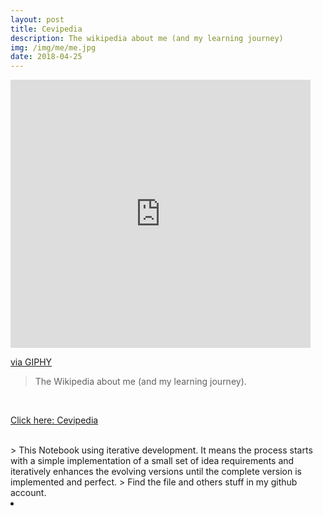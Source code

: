 ```yaml
---
layout: post
title: Cevipedia
description: The wikipedia about me (and my learning journey)
img: /img/me/me.jpg
date: 2018-04-25
---
```




<iframe src="https://giphy.com/embed/VStxBrCyssRPO" width="480" height="429" frameBorder="0" class="giphy-embed" allowFullScreen></iframe><p><a href="https://giphy.com/gifs/mom-idea-VStxBrCyssRPO">via GIPHY</a></p>

> The Wikipedia about me (and my learning journey).

<Br>
  
<a href="https://itsmecevi.github.io/cevipedia/">Click here: Cevipedia</a>
<Br>
  

<Br>
> This Notebook using iterative development. It means the process starts with a simple implementation of a small set of idea requirements and iteratively enhances the evolving versions until the complete version is implemented and perfect.
> Find the file and others stuff in my github account.


<li>
<a id="icon" href="https://github.com/itsmecevi" target="_blank"><i class="fa fa-github fa-fw fa-2x"></i></a>
</li>
